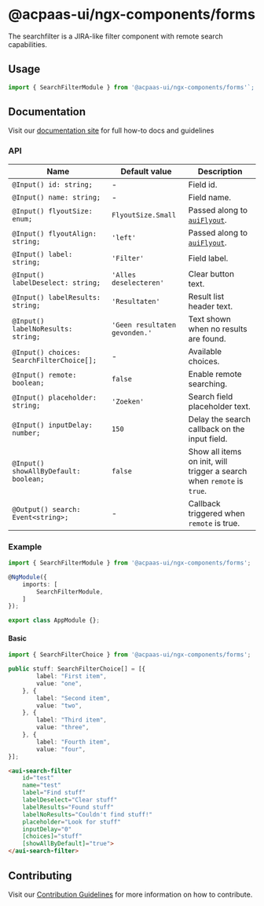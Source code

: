 # @acpaas-ui/ngx-components/forms

The searchfilter is a JIRA-like filter component with remote search capabilities.

## Usage

```typescript
import { SearchFilterModule } from '@acpaas-ui/ngx-components/forms'`;
```

## Documentation

Visit our [documentation site](https://acpaas-ui.digipolis.be/) for full how-to docs and guidelines

### API

| Name         | Default value | Description |
| -----------  | ------ | -------------------------- |
| `@Input() id: string;` | - | Field id. |
| `@Input() name: string;` | - | Field name. |
| `@Input() flyoutSize: enum;` | `FlyoutSize.Small` | Passed along to [`auiFlyout`](https://github.com/digipolisantwerp/acpaas-ui_angular/tree/master/packages/flyout/src/lib/flyout). |
| `@Input() flyoutAlign: string;` | `'left'` | Passed along to [`auiFlyout`](https://github.com/digipolisantwerp/acpaas-ui_angular/tree/master/packages/flyout/src/lib/flyout). |
| `@Input() label: string;` | `'Filter'` | Field label. |
| `@Input() labelDeselect: string;` | `'Alles deselecteren'` | Clear button text. |
| `@Input() labelResults: string;` | `'Resultaten'` | Result list header text. |
| `@Input() labelNoResults: string;` | `'Geen resultaten gevonden.'` | Text shown when no results are found. |
| `@Input() choices: SearchFilterChoice[];` | - | Available choices. |
| `@Input() remote: boolean;` | `false` | Enable remote searching. |
| `@Input() placeholder: string;` | `'Zoeken'` | Search field placeholder text. |
| `@Input() inputDelay: number;` | `150` | Delay the search callback on the input field. |
| `@Input() showAllByDefault: boolean;` | `false` | Show all items on init, will trigger a search when `remote` is `true`. |
| `@Output() search: Event<string>;` | - | Callback triggered when `remote` is true. |

### Example

```typescript
import { SearchFilterModule } from '@acpaas-ui/ngx-components/forms';

@NgModule({
    imports: [
        SearchFilterModule,
    ]
});

export class AppModule {};
```

#### Basic

```typescript
import { SearchFilterChoice } from '@acpaas-ui/ngx-components/forms';

public stuff: SearchFilterChoice[] = [{
        label: "First item",
        value: "one",
    }, {
        label: "Second item",
        value: "two",
    }, {
        label: "Third item",
        value: "three",
    }, {
        label: "Fourth item",
        value: "four",
}];
```

```html
<aui-search-filter
    id="test"
    name="test"
    label="Find stuff"
    labelDeselect="Clear stuff"
    labelResults="Found stuff"
    labelNoResults="Couldn't find stuff!"
    placeholder="Look for stuff"
    inputDelay="0"
    [choices]="stuff"
    [showAllByDefault]="true">
</aui-search-filter>
```

## Contributing

Visit our [Contribution Guidelines](../../../../../CONTRIBUTING.md) for more information on how to contribute.
